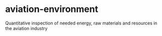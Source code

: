 # aviation-environment
Quantitative inspection of needed energy, raw materials and resources in the aviation industry
